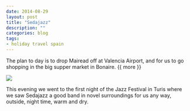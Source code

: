 ```yaml
---
date: 2014-08-29
layout: post
title: "Sedajazz"
description: ""
categories: blog 
tags:
- holiday travel spain 
---
```


<!--start excerpt-->
The plan to day is to drop Mairead off at Valencia Airport, and for us to go shopping in the big supper market in Bonaire.
{{ more }}

![](/images/2014/2014-08-29-sedajazz.jpg)

This evening we went to the first night of the Jazz Festival in Turis where we saw Sedajazz a good band in novel surroundings for us any way, outside, night time, warm and dry.
